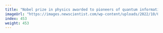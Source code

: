 ```yaml
---
title: "Nobel prize in physics awarded to pioneers of quantum information"
imageUrl: "https://images.newscientist.com/wp-content/uploads/2022/10/04105533/SEI_128035639.jpg?width=600"
index: 453
weight: 453
---
```

